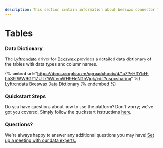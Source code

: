 ```yaml
---
description: This section contain information about beeswax connector tables information
---
```


# Tables

### Data Dictionary

The [Lyftrondata](https://www.lyftrondata.com/) driver for [Beeswax](https://www.lyftrondata.com/integration/beeswax/)[ ](https://www.lyftrondata.com/integration/beeswax/)provides a detailed data dictionary of the tables with data types and column names.

{% embed url="https://docs.google.com/spreadsheets/d/1a7PyHRYbH-hhS9fWW9GY1ZUT7YiWtemWH9HeNGhVjqk/edit?usp=sharing" %}
Lyftrondata Beeswax Data Dictionary
{% endembed %}

### Quickstart Steps

Do you have questions about how to use the platform? Don't worry; we've got you covered. Simply follow the quickstart instructions [here](../../../../quickstart-steps.md).

### Questions? <a href="#questions" id="questions"></a>

We're always happy to answer any additional questions you may have! [Set up a meeting with our data experts.](https://www.lyftrondata.com/book-a-meeting/)

